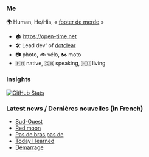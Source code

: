 ### Me

🌍 Human, He/His, « [footer de merde](https://open-time.net/post/2013/07/17/La-veritable-histoire-du-Footer-de-merde-) » 
* 🏠 https://open-time.net 
* 🛠️ Lead dev' of [dotclear](https://git.dotclear.org/dev/dotclear)
* 📷 photo, 🚲 vélo, 🏍️ moto 
* 🇫🇷 native, 🇬🇧 speaking, 🇪🇺 living

### Insights

[![GitHub Stats](https://github-readme-stats-sigma-five.vercel.app/api?username=franck-paul)](https://github.com/franck-paul)

### Latest news / Dernières nouvelles (in French)

<!-- BLOG-POST-LIST:START -->
- [Sud-Ouest](https://open-time.net/post/2024/08/22/Sud-Ouest)
- [Red moon](https://open-time.net/post/2024/08/21/Red-moon)
- [Pas de bras pas de](https://open-time.net/post/2024/08/20/Pas-de-bras-pas-de)
- [Today I learned](https://open-time.net/post/2024/08/19/Today-I-learned)
- [Démarrage](https://open-time.net/post/2024/08/18/Demarrage)
<!-- BLOG-POST-LIST:END -->
